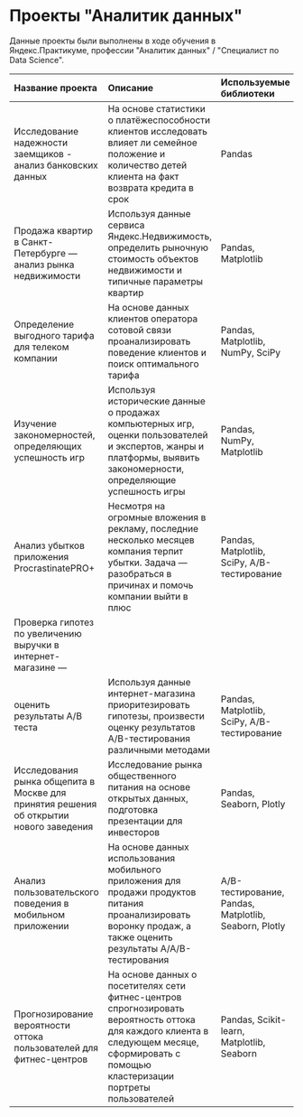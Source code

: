 # Проекты "Аналитик данных"

Данные проекты были выполнены в ходе обучения в Яндекс.Практикуме, профессии "Аналитик данных" / "Специалист по Data Science".

| Название проекта | Описание | Используемые библиотеки |
| :-------------------- | :--------------------- |:---------------------------|
| Исследование надежности заемщиков - анализ банковских данных | На основе статистики о платёжеспособности клиентов исследовать влияет ли семейное положение и количество детей клиента на факт возврата кредита в срок | Pandas|
| Продажа квартир в Санкт-Петербурге — анализ рынка недвижимости | Используя данные сервиса Яндекс.Недвижимость, определить рыночную стоимость объектов недвижимости и типичные параметры квартир | Pandas, Matplotlib |
| Определение выгодного тарифа для телеком компании | На основе данных клиентов оператора сотовой связи проанализировать поведение клиентов и поиск оптимального тарифа | Pandas, Matplotlib, NumPy, SciPy |
| Изучение закономерностей, определяющих успешность игр|Используя исторические данные о продажах компьютерных игр, оценки пользователей и экспертов, жанры и платформы, выявить закономерности, определяющие успешность игры|Pandas, NumPy, Matplotlib|
| Анализ убытков приложения ProcrastinatePRO+ | Несмотря на огромные вложения в рекламу, последние несколько месяцев компания терпит убытки. Задача — разобраться в причинах и помочь компании выйти в плюс| Pandas, Matplotlib, SciPy, A/B-тестирование|
| Проверка гипотез по увеличению выручки в интернет-магазине —
оценить результаты A/B теста| Используя данные интернет-магазина приоритезировать гипотезы, произвести оценку результатов A/B-тестирования различными методами| Pandas, Matplotlib, SciPy, A/B-тестирование|
| Исследования рынка общепита в Москве для принятия решения об открытии нового заведения | Исследование рынка общественного питания на основе открытых данных, подготовка презентации для инвесторов| Pandas, Seaborn, Plotly|
| Анализ пользовательского поведения в мобильном приложении | На основе данных использования мобильного приложения для продажи продуктов питания проанализировать воронку продаж, а также оценить результаты A/A/B-тестирования | A/B-тестирование, Pandas, Matplotlib, Seaborn, Plotly|
| Прогнозирование вероятности оттока пользователей для фитнес-центров| На основе данных о посетителях сети фитнес-центров спрогнозировать вероятность оттока для каждого клиента в следующем месяце, сформировать с помощью кластеризации портреты пользователей| Pandas, Scikit-learn, Matplotlib, Seaborn|
